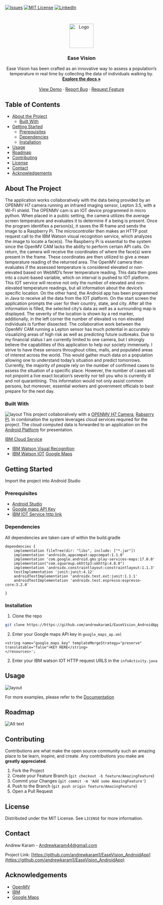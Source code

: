 [![Issues][issues-shield]][issues-url]
[![MIT License][license-shield]][license-url]
[![LinkedIn][linkedin-shield]][linkedin-url]


<!-- PROJECT LOGO -->
<br />
<p align="center">
  <a href="https://github.com/othneildrew/Best-README-Template">
    <img src="logo.png" alt="Logo" width="80" height="80">
  </a>

  <h3 align="center">Ease Vision</h3>

  <p align="center">
   Ease Vision has been crafted as an innovative way to assess a population’s temperature in real time by collecting the data of individuals walking by. 
    <br />
    <a href="https://github.com/andrewkaram1/EaseVision_AndroidApp/blob/master/README.md"><strong>Explore the docs »</strong></a>
    <br />
    <br />
    <a href="https://www.dropbox.com/s/ig9fvz40e18cnga/HIGHQuality_Final.mp4?dl=0">View Demo</a>
    ·
    <a href="https://github.com/andrewkaram1/EaseVision_AndroidApp/issues">Report Bug</a>
    ·
    <a href="https://github.com/andrewkaram1/EaseVision_AndroidApp/issues">Request Feature</a>
  </p>
</p>



<!-- TABLE OF CONTENTS -->
## Table of Contents

* [About the Project](#about-the-project)
  * [Built With](#built-with)
* [Getting Started](#getting-started)
  * [Prerequisites](#prerequisites)
  * [Dependencies](#dependencies)
  * [Installation](#installation)
* [Usage](#usage)
* [Roadmap](#roadmap)
* [Contributing](#contributing)
* [License](#license)
* [Contact](#contact)
* [Acknowledgements](#acknowledgements)



<!-- ABOUT THE PROJECT -->
## About The Project
The application works collaboratively with the data being provided by an OPENMV H7 camera running an infrared imaging sensor, Lepton 3.5, with a Wi-Fi shield. The OPENMV cam is an IOT device programmed in micro python. When placed in a public setting, the camera utilizes the average screen temperature and evaluates it to determine if a being is present. Once the program identifies a person(s), it saves the IR frame and sends the image to a Raspberry Pi. The microcontroller then makes an HTTP post request call to the IBM Watson visual recognition service, which analyzes the image to locate a face(s). The Raspberry Pi is essential to the system since the OpenMV CAM lacks the ability to perform certain API calls. On return, the camera will receive the coordinates of where the face(s) were present in the frame. These coordinates are then utilized to give a mean temperature reading of the returned area. The OpenMV camera then evaluates if the assessed temperature is considered elevated or non-elevated based on WebMD’s fever temperature reading. This data then goes into a count-based variable, which on interval is pushed to IOT platform. This IOT service will receive not only the number of elevated and non-elevated temperature readings, but all information about the device’s specific location. On the other hand, the Android app has been programmed in Java to receive all the data from the IOT platform. On the start screen the application prompts the user for their country, state, and city. After all the information is filled, the selected city’s data as well as a surrounding map is displayed. The severity of the location is shown by a red marker, additionally, in the left corner the number of elevated vs non elevated individuals is further dissected.  The collaborative work between the OpenMV CAM running a Lepton sensor has much potential in accurately visualizing areas of high risk as well as predicting future outbreaks. Due to my financial status I am currently limited to one camera, but I strongly believe the capabilities of this application to help our society immensely. I strive to have these sensors throughout cities, malls, and populated areas of interest across the world. This would gather much data on a population allowing one to understand today’s situation and predict tomorrows. Currently, the majority of people rely on the number of confirmed cases to assess the situation of a specific place. However, the number of cases will not pinpoint a live exact location’s severity nor tell you who is currently ill and not quarantining. This information would not only assist common persons, but moreover, essential workers and government officials to best prepare for the next day. 

### Built With
![layout](layout.PNG?raw=true "Optional Title")
This project collaboralively with a [OPENMV H7 Camera]("https://github.com/andrewkaram1/EaseVision_OpenMV-Cam"), [Rabserry PI](https://github.com/andrewkaram1/EaseVision-RasberryPI). In combination the system leverages cloud services required for the project. The cloud computed data is forwarded to an application on the [Android Platform](https://github.com/andrewkaram1/EaseVision_AndroidApp) for presentation.

[IBM Cloud Service](https://www.ibm.com/cloud/services)
  * [IBM Watson Visual Recognition](https://www.ibm.com/cloud/watson-visual-recognition)
  * [IBM Watson IOT](https://www.ibm.com/internet-of-things)
[Google Maps](https://developers.google.com/maps/documentation/android-sdk/overview)

<!-- GETTING STARTED -->
## Getting Started
Import the project into Android Studio

### Prerequisites
* [Android Studio]("https://developer.android.com/studio")
* [Google maps API Key]("https://developers.google.com/maps/documentation/android-sdk/overview")
* [IBM IOT Service http link]("https://www.ibm.com/internet-of-things")

### Dependencies
All dependencies are taken care of within the build.gradle
```JS
dependencies {
    implementation fileTree(dir: "libs", include: ["*.jar"])
    implementation 'androidx.appcompat:appcompat:1.1.0'
    implementation 'com.google.android.gms:play-services-maps:17.0.0'
    implementation("com.squareup.okhttp3:okhttp:4.8.0")
    implementation 'androidx.constraintlayout:constraintlayout:1.1.3'
    testImplementation 'junit:junit:4.12'
    androidTestImplementation 'androidx.test.ext:junit:1.1.1'
    androidTestImplementation 'androidx.test.espresso:espresso-core:3.2.0'

}
```

### Installation
1. Clone the repo
```sh
git clone https://https://github.com/andrewkaram1/EaseVision_AndroidApp
```
2. Enter your Google maps API key in `google_maps_ap.xml`
```JS
<string name="google_maps_key" templateMergeStrategy="preserve" translatable="false">KEY HERE</string>
</resources>';
```
2. Enter your IBM watson IOT HTTP request URLS in the `infoActivity.java`

<!-- USAGE EXAMPLES -->
## Usage

![layout](concept.PNG?raw=true "Optional Title")

For more examples, please refer to the [Documentation](https://github.com/andrewkaram1/EaseVision_AndroidApp/blob/master/README.md)



<!-- ROADMAP -->
## Roadmap

![Alt text](FINAL%20AK-1.jpg?raw=true "Optional Title")



<!-- CONTRIBUTING -->
## Contributing

Contributions are what make the open source community such an amazing place to be learn, inspire, and create. Any contributions you make are **greatly appreciated**.

1. Fork the Project
2. Create your Feature Branch (`git checkout -b feature/AmazingFeature`)
3. Commit your Changes (`git commit -m 'Add some AmazingFeature'`)
4. Push to the Branch (`git push origin feature/AmazingFeature`)
5. Open a Pull Request



<!-- LICENSE -->
## License

Distributed under the MIT License. See `LICENSE` for more information.



<!-- CONTACT -->
## Contact

Andrew Karam - Andrewkaram44@gmail.com

Project Link: [https://github.com/andrewkaram1/EaseVision_AndroidApp](https://github.com/andrewkaram1/EaseVision_AndroidApp)



<!-- ACKNOWLEDGEMENTS -->
## Acknowledgements
* [OpenMV](https://openmv.io)
* [IBM](https://www.ibm.com/cloud)
* [Google Maps](https://developers.google.com/maps/documentation/android-sdk/start)

<!-- MARKDOWN LINKS & IMAGES -->
<!-- https://www.markdownguide.org/basic-syntax/#reference-style-links -->
[issues-shield]: https://img.shields.io/github/issues/andrewkaram1/EaseVision_AndroidApp
[issues-url]:  https://github.com/andrewkaram1/EaseVision_AndroidApp/issues
[license-shield]: 	https://img.shields.io/github/license/andrewkaram1/EaseVision_AndroidApp
[license-url]: https://github.com/andrewkaram1/EaseVision_AndroidApp/blob/master/LICENSE.txt
[linkedin-shield]: https://img.shields.io/badge/-LinkedIn-black.svg?style=flat-square&logo=linkedin&colorB=555
[linkedin-url]: https://www.linkedin.com/in/andrew-karam-b48a77170

